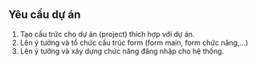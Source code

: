 ﻿## Yêu cầu dự án
1. Tạo cấu trức cho dự án (project) thích hợp với dự án.
2. Lên ý tưởng và tổ chức cấu trúc form (form main, form chức năng,...)
3. Lên ý tưởng và xây dựng chức năng đăng nhập cho hệ thống. 
